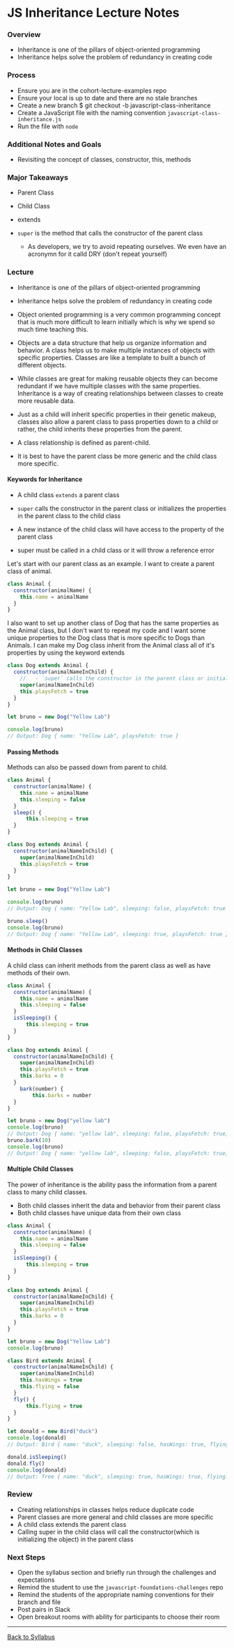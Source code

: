 # JS Inheritance Lecture Notes

### Overview
- Inheritance is one of the pillars of object-oriented programming
- Inheritance helps solve the problem of redundancy in creating code

### Process
- Ensure you are in the cohort-lecture-examples repo
- Ensure your local is up to date and there are no stale branches
- Create a new branch $ git checkout -b javascript-class-inheritance
- Create a JavaScript file with the naming convention `javascript-class-inheritance.js`
- Run the file with `node`

### Additional Notes and Goals
- Revisiting the concept of classes, constructor, this, methods

### Major Takeaways
- Parent Class
- Child Class
- extends
- `super` is the method that calls the constructor of the parent class


    - As developers, we try to avoid repeating ourselves.  We even have an acronymn for it calld DRY (don't repeat yourself)


### Lecture
- Inheritance is one of the pillars of object-oriented programming
- Inheritance helps solve the problem of redundancy in creating code
- Object oriented programming is a very common programming concept that is much more difficult to learn initially which is why we spend so much time teaching this.

- Objects are a data structure that help us organize information and behavior. A class helps us to make multiple instances of objects with specific properties. Classes are like a template to built a bunch of different objects.

- While classes are great for making reusable objects they can become redundant if we have multiple classes with the same properties. Inheritance is a way of creating relationships between classes to create more reusable data.

- Just as a child will inherit specific properties in their genetic makeup, classes also allow a parent class to pass properties down to a child or rather, the child inherits these properties from the parent.
 
- A class relationship is defined as parent-child.

- It is best to have the parent class be more generic and the child class more specific.

#### Keywords for Inheritance
- A child class `extends` a parent class

- `super` calls the constructor in the parent class or initializes the properties in the parent class to the child class

- A new instance of the child class will have access to the property of the parent class

- super must be called in a child class or it will throw a reference error


Let's start with our parent class as an example.
I want to create a parent class of animal.

```javascript
class Animal {
  constructor(animalName) {
    this.name = animalName
  }
}
```

I also want to set up another class of Dog that has the same properties as the Animal class, but I don't want to repeat my code and I want some unique properties to the Dog class that is more specific to Dogs than Animals.  I can make my Dog class inherit from the Animal class all of it's properties by using the keyword extends

```javascript
class Dog extends Animal {
  constructor(animalNameInChild) {
    //   - `super` calls the constructor in the parent class or initializes the properties in the parent class to the child class
    super(animalNameInChild)
    this.playsFetch = true
  }
}

let bruno = new Dog("Yellow Lab")

console.log(bruno)
// Output: Dog { name: "Yellow Lab", playsFetch: true }
```

#### Passing Methods
Methods can also be passed down from parent to child.

```javascript
class Animal {
  constructor(animalName) {
    this.name = animalName
    this.sleeping = false
  }
  sleep() {
      this.sleeping = true
  }
}

class Dog extends Animal {
  constructor(animalNameInChild) {
    super(animalNameInChild)
    this.playsFetch = true
  }
}

let bruno = new Dog("Yellow Lab")

console.log(bruno)
// Output: Dog { name: "Yellow Lab", sleeping: false, playsFetch: true }

bruno.sleep()
console.log(bruno)
// Output: Dog { name: "Yellow Lab", sleeping: true, playsFetch: true }
```

#### Methods in Child Classes
A child class can inherit methods from the parent class as well as have methods of their own.

```javascript
class Animal {
  constructor(animalName) {
    this.name = animalName
    this.sleeping = false
  }
  isSleeping() {
      this.sleeping = true
  }
}

class Dog extends Animal {
  constructor(animalNameInChild) {
    super(animalNameInChild)
    this.playsFetch = true
    this.barks = 0
  }
    bark(number) {
        this.barks = number
  }
}

let bruno = new Dog("yellow lab")
console.log(bruno)
// Output: Dog { name: "yellow lab", sleeping: false, playsFetch: true, barks: 0 }
bruno.bark(10)
console.log(bruno)
// Output: Dog { name: "yellow lab", sleeping: false, playsFetch: true, barks: 10 }
```


#### Multiple Child Classes
The power of inheritance is the ability pass the information from a parent class to many child classes.
- Both child classes inherit the data and behavior from their parent class
- Both child classes have unique data from their own class

```javascript
class Animal {
  constructor(animalName) {
    this.name = animalName
    this.sleeping = false
  }
  isSleeping() {
      this.sleeping = true
  }
}

class Dog extends Animal {
  constructor(animalNameInChild) {
    super(animalNameInChild)
    this.playsFetch = true
    this.barks = 0
  }
}

let bruno = new Dog("Yellow Lab")
console.log(bruno)

class Bird extends Animal {
  constructor(animalNameInChild) {
    super(animalNameInChild)
    this.hasWings = true
    this.flying = false
  }
  fly() {
      this.flying = true
  }
}

let donald = new Bird("duck")
console.log(donald)
// Output: Bird { name: "duck", sleeping: false, hasWings: true, flying: false }

donald.isSleeping()
donald.fly()
console.log(donald)
// Output: Tree { name: "duck", sleeping: true, hasWings: true, flying: true }
```


### Review
- Creating relationships in classes helps reduce duplicate code
- Parent classes are more general and child classes are more specific
- A child class extends the parent class
- Calling super in the child class will call the constructor(which is initializing the object) in the parent class

### Next Steps
- Open the syllabus section and briefly run through the challenges and expectations
- Remind the student to use the `javascript-foundations-challenges` repo
- Remind the students of the appropriate naming conventions for their branch and file
- Post pairs in Slack
- Open breakout rooms with ability for participants to choose their room
---
[Back to Syllabus](../README.md#unit-one-javascript-foundations)